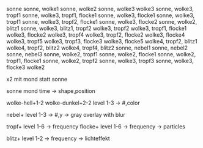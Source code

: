 sonne
sonne, wolke1
sonne, wolke2
sonne, wolke3
wolke3
sonne, wolke3, tropf1
sonne, wolke3, tropf1, flocke1
sonne, wolke3, flocke1
sonne, wolke3, tropf1
sonne, wolke3, tropf2, flocke1
sonne, wolke3, flocke2
sonne, wolke2, blitz1
sonne, wolke3, blitz1, tropf2
wolke3, tropf2
wolke3, tropf1, flocke1
wolke3, flocke2
wolke3, tropf4
wolke3, tropf2, flocke2
wolke3, flocke4
wolke3, tropf5
wolke3, tropf3, flocke3
wolke3, flocke5
wolke4, tropf2, blitz1
wolke4, tropf2, blitz2
wolke4, tropf4, blitz2
sonne, nebel1
sonne, nebel2
sonne, nebel3
sonne, wolke2, tropf1
sonne, wolke2, flocke1
sonne, wolke2, tropf1, flocke1
sonne, wolke2, tropf2
sonne, wolke3, tropf3
sonne, wolke3, flocke3
wolke2

x2 mit mond statt sonne

sonne
mond
	time -> shape,position

wolke-hell+1-2
wolke-dunkel+2-2
	level 1-3 -> #,color

nebel+
	level 1-3 -> #,y
-> gray overlay with blur
	
tropf+
	level 1-6 -> frequency
flocke+
	level 1-6 -> frequency
-> particles
	
blitz+
	level 1-2 -> frequency
-> lichteffekt
